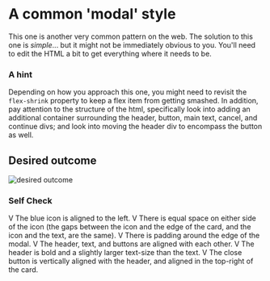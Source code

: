# A common 'modal' style
This one is another very common pattern on the web. The solution to this one is _simple_... but it might not be immediately obvious to you. You'll need to edit the HTML a bit to get everything where it needs to be.

### A hint
Depending on how you approach this one, you might need to revisit the `flex-shrink` property to keep a flex item from getting smashed. In addition, pay attention to the structure of the html, specifically look into adding an additional container surrounding the header, button, main text, cancel, and continue divs; and look into moving the header div to encompass the button as well.

## Desired outcome

![desired outcome](./desired-outcome.png)

### Self Check

V The blue icon is aligned to the left.
V There is equal space on either side of the icon (the gaps between the icon and the edge of the card, and the icon and the text, are the same).
V There is padding around the edge of the modal.
V The header, text, and buttons are aligned with each other.
V The header is bold and a slightly larger text-size than the text.
V The close button is vertically aligned with the header, and aligned in the top-right of the card.
